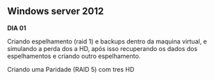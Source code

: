 ## Windows server 2012

**DIA 01**
  
  Criando espelhamento (raid 1) e backups dentro da maquina virtual, e simulando a perda dos a HD, após isso recuperando os dados dos espelhamentos e criando outro espelhamento.

  Criando uma Paridade (RAID 5) com tres HD 
